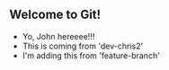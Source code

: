 ## Welcome to Git!

- Yo, John hereeee!!!
- This is coming from 'dev-chris2'
- I'm adding this from 'feature-branch'